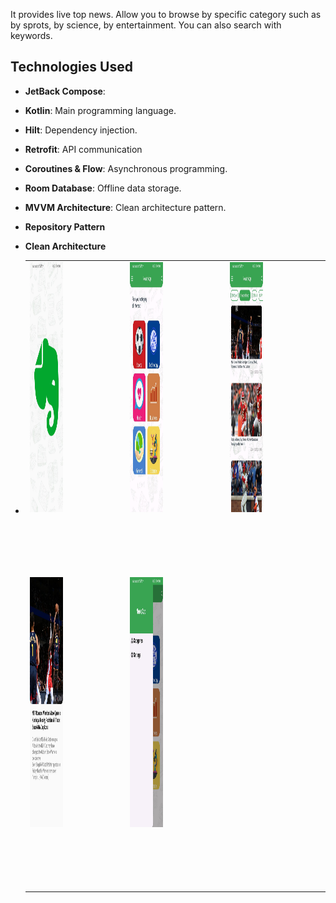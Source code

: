 

 It provides live top news. Allow you to browse by specific category such as by sprots, by science, by entertainment. You can also search with keywords.

## Technologies Used
- **JetBack Compose**:
- **Kotlin**: Main programming language.
- **Hilt**: Dependency injection.
- **Retrofit**: API communication
- **Coroutines & Flow**: Asynchronous programming.
- **Room Database**: Offline data storage.
- **MVVM Architecture**: Clean architecture pattern.
- **Repository Pattern**
- **Clean Architecture**

- <table>
    <tr>
      <td style="padding-right: 100px; padding-bottom: 100px;">
            <img src="https://raw.githubusercontent.com/alaafawzyy/News_Compose/refs/heads/master/app/assets/photo_2024-12-21_23-10-51.jpg" width="200" height="400" />
        </td>
        <td style="padding-right: 100px; padding-bottom: 100px;">
            <img src="https://raw.githubusercontent.com/alaafawzyy/News_Compose/refs/heads/master/app/assets/photo_2024-12-21_23-10-47.jpg" width="200" height="400" />
        </td>
        <td style="padding-right: 100px; padding-bottom: 100px;">
            <img src="https://raw.githubusercontent.com/alaafawzyy/News_Compose/refs/heads/master/app/assets/photo_2024-12-21_23-10-37.jpg" width="200" height="400" />
        </td>
       
    </tr>
    <tr>
      <td style="padding-right: 100px; padding-bottom: 100px;">
            <img src="https://raw.githubusercontent.com/alaafawzyy/News_Compose/refs/heads/master/app/assets/photo_2024-12-21_23-10-13.jpg" width="200" height="400" />
        </td>
        <td style="padding-right: 100px; padding-bottom: 100px;">
            <img src="https://raw.githubusercontent.com/alaafawzyy/News_Compose/refs/heads/master/app/assets/photo_2024-12-21_23-10-43.jpg" width="200" height="400" />
        </td>
       
    </tr>
</table>
